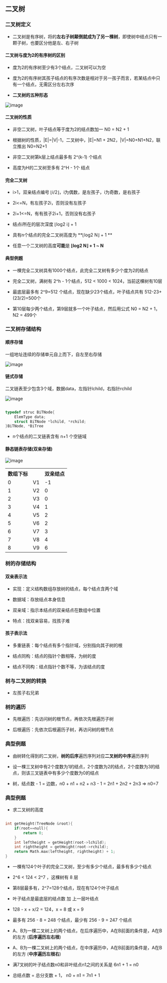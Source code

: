 ## 二叉树

### 二叉树定义

- 二叉树是有序树，将的**左右子树颠倒就成为了另一棵树**，即使树中结点只有一颗子树，也要区分他是左、右子树

#### 二叉树与度为2的有序树的区别

- 度为2的有序树至少有3个结点，二叉树可以为空

- 度为2的有序树其孩子结点的有序次数是相对于另一孩子而言，若某结点中只有一个结点，无需区分左右次序

- **二叉树的五种形态**

![image](https://github.com/YC-L/Postgraduate-examination/blob/DataStructure/imgs/Binary-tree.png)

#### 二叉树的性质

- 非空二叉树，叶子结点等于度为2的结点数加一  N0 = N2 + 1

- 根据树的性质，|E|=|V|-1，二叉树中，|E|=N1 + 2N2，|V|=N0+N1+N2，联立推出 N0=N2+1

- 非空二叉树第k层上结点最多有 2^(k-1) 个结点

- 高度为H的二叉树至多有 2^H - 1个 结点

#### 完全二叉树

- i>1，双亲结点编号 ⌊i/2⌋，i为偶数，是左孩子，i为奇数，是右孩子

- 2i<=N，有左孩子2i，否则没有左孩子

- 2i+1<=N，有有孩子2i+1，否则没有右孩子

- 结点i所在的层次深度 ⌊log2 i⌋ + 1

- 具有n个结点的完全二叉树高度为 **⌊log2 N⌋ + 1 **

- 任意一个二叉树的高度**可能**是 **⌊log2 N⌋ + 1 ~ N**

#### 典型例题

- 一棵完全二叉树具有1000个结点，此完全二叉树有多少个度为2的结点

- 完全二叉树，满树有 2^h - 1个结点，512 < 1000 < 1024，当前这棵树有10层

- 最底层最多有 2^9=512 个结点，现在缺少23个结点，叶子结点共有 512-23+(23/2)=500个

- 第10层每少两个结点，第9层就多一个叶子结点，然后用公式 N0 = N2 + 1， N2 = 499个

### 二叉树存储结构

#### 顺序存储

一组地址连续的存储单元自上而下，自左至右存储

![image](https://github.com/YC-L/Postgraduate-examination/blob/DataStructure/imgs/Bianary-tree-Sequential%20-sotrage.png)

#### 链式存储

二叉链表至少包含3个域，数据data，左指针lchild，右指针rchild

![image](https://github.com/YC-L/Postgraduate-examination/blob/DataStructure/imgs/Binary-tree-chain-sotrage.png)

```cpp

typedef struc BiTNode{
	ElemType data;
	struct BiTNode *lchild, *rchild;	
}BiTNode, *BiTree

```

- n个结点的二叉链表含有 n+1 个空链域

#### 静态链表存储(双亲存储)

![image](https://github.com/YC-L/Postgraduate-examination/blob/DataStructure/imgs/Static-linked-list.png)

<table style="border-collapse: collapse;">
	<tr>
		<th>数组下标</th>
		<th></th>
		<th>双亲结点</th>
	</tr>
	<tr>
		<td>0</td>
		<td>V1</td>
		<td>-1</td>		
	</tr>
	<tr>
		<td>1</td>
		<td>V2</td>
		<td>0</td>		
	</tr>
	<tr>
		<td>2</td>
		<td>V3</td>
		<td>0</td>		
	</tr>
	<tr>
		<td>3</td>
		<td>V4</td>
		<td>1</td>		
	</tr>
	<tr>
		<td>4</td>
		<td>V5</td>
		<td>2</td>		
	</tr>
	<tr>
		<td>5</td>
		<td>V6</td>
		<td>2</td>		
	</tr>
	<tr>
		<td>6</td>
		<td>V7</td>
		<td>3</td>		
	</tr>
	<tr>
		<td>7</td>
		<td>V8</td>
		<td>4</td>		
	</tr>
	<tr>
		<td>8</td>
		<td>V9</td>
		<td>6</td>		
	</tr>
</table>

### 树的存储结构

#### 双亲表示法

- 实现：定义结构数组存放树的结点，每个结点含两个域
    
- 数据域：存放结点本身信息
 
- 双亲域：指示本结点的双亲结点在数组中位置
 
- 特点：找双亲容易，找孩子难

#### 孩子表示法

- 多重链表：每个结点有多个指针域，分别指向其子树的根
   
- 结点同构：结点的指针个数相等，为树的度
  
- 结点不同构：结点指针个数不等，为该结点的度

### 树与二叉树的转换

- 左孩子右兄弟

### 树的遍历

- 先根遍历：先访问树的根节点，再依次先根遍历子树

- 后根遍历：先依次后根遍历子树，再访问树的根节点

### 典型例题

- 由树转化得到的二叉树，**树的后序**遍历序列对应**二叉树的中序**遍历序列

- 设一棵三叉树中有2个度数为1的结点，2个度数为2的结点，2个度数为3的结点，则该三叉链表中有多少个度数为0的结点

- 树，结点数 - 1 = 边数，n0 + n1 + n2 + n3 - 1 = 2n1 + 2n2 + 2n3 => n0=7

### 典型例题

- 求二叉树的高度

```cpp

int getHeight(TreeNode &root){
	if(root==null){
		return 0;
	}
	int leftheight = getHeight(root->lchild);
	int rightheight = getHeight(root->rchild);
	return Math.max(leftheight, rightheight) + 1;
}

```

- 一棵有124个叶子的完全二叉树，至少有多少个结点，最多有多少个结点

- 2^6 < 124 < 2^7 ，这棵树有 8 层

- 第8层最多有，2^7=128个结点，现在有124个叶子结点

- 叶子结点是最底层的结点数 加 上一层叶结点

- 128 - x + x/2 = 124，x = 8 或 x = 9

- 最多有 256 - 8 = 248 个结点，最少有 256 - 9 = 247 个结点

- A、B为一棵二叉树上的两个结点，在后序遍历中，A在B前面的条件是，A在B的左方 (**后序遍历左右根**)

- A、B为一棵二叉树上的两个结点，在中序遍历中，A在B前面的条件是，A在B的左方 (**中序遍历左根右**)

- 满7叉树的叶子结点数n0和非叶结点n1之间的关系是 6n1 + 1 = n0
- 总结点数 = 总分支数 + 1， n0 + n1 = 7n1 + 1












